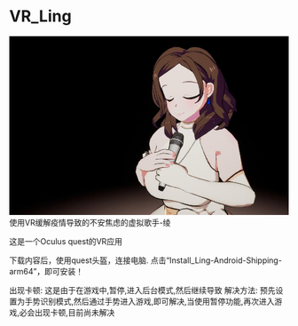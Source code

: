 # VR_Ling
![images](VR_Ling.jpg)
使用VR缓解疫情导致的不安焦虑的虚拟歌手-绫

这是一个Oculus quest的VR应用 

下载内容后，使用quest头盔，连接电脑.
点击“Install_Ling-Android-Shipping-arm64”，即可安装！

出现卡顿:
这是由于在游戏中,暂停,进入后台模式,然后继续导致
解决方法:
预先设置为手势识别模式,然后通过手势进入游戏,即可解决,当使用暂停功能,再次进入游戏,必会出现卡顿,目前尚未解决

